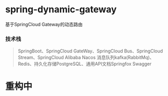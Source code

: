 # spring-dynamic-gateway

基于SpringCloud Gateway的动态路由

### 技术栈

> SpringBoot、SpringCloud GateWay、SpringCloud Bus、SpringCloud Stream、SpringCloud Alibaba Nacos
> 消息队列kafka(RabbitMq)、Redis、持久化存储PostgreSQL、通用API文档Springfox Swagger

# 重构中

